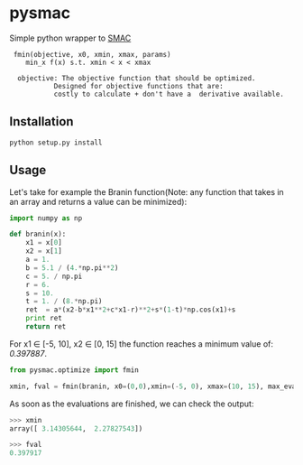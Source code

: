 pysmac
======

Simple python wrapper to [SMAC](http://www.cs.ubc.ca/labs/beta/Projects/SMAC/)

```
 fmin(objective, x0, xmin, xmax, params)
    min_x f(x) s.t. xmin < x < xmax
    
  objective: The objective function that should be optimized.
           Designed for objective functions that are:
           costly to calculate + don't have a  derivative available.
```

Installation
------------

```
python setup.py install
```
 
Usage
-----

Let's take for example the Branin function(Note: any function that takes in an array and returns a value can be minimized):
```python
import numpy as np

def branin(x):
    x1 = x[0]
    x2 = x[1]
    a = 1.
    b = 5.1 / (4.*np.pi**2)
    c = 5. / np.pi
    r = 6.
    s = 10.
    t = 1. / (8.*np.pi)
    ret  = a*(x2-b*x1**2+c*x1-r)**2+s*(1-t)*np.cos(x1)+s
    print ret
    return ret
```
For x1 ∈ [-5, 10], x2 ∈ [0, 15] the function reaches a minimum value of: *0.397887*.

```python
from pysmac.optimize import fmin

xmin, fval = fmin(branin, x0=(0,0),xmin=(-5, 0), xmax=(10, 15), max_evaluations=5000)
```
As soon as the evaluations are finished, we can check the output:
```python
>>> xmin
array([ 3.14305644,  2.27827543])

>>> fval
0.397917
```

